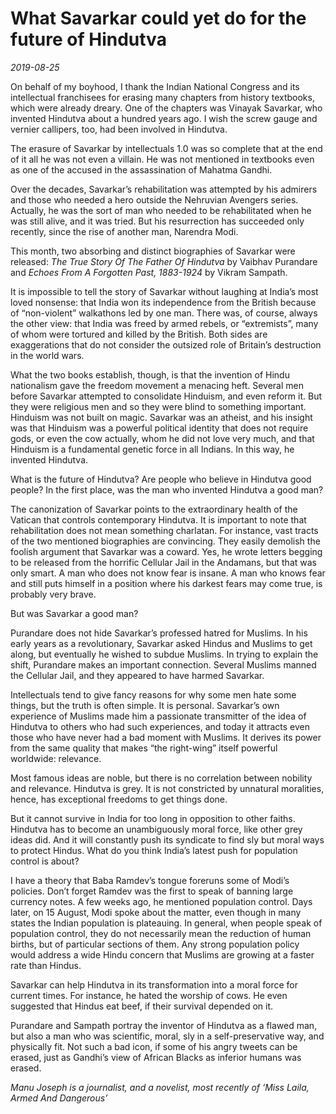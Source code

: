 # What Savarkar could yet do for the future of Hindutva

*2019-08-25*

On behalf of my boyhood, I thank the Indian National Congress and its
intellectual franchisees for erasing many chapters from history
textbooks, which were already dreary. One of the chapters was Vinayak
Savarkar, who invented Hindutva about a hundred years ago. I wish the
screw gauge and vernier callipers, too, had been involved in Hindutva.

The erasure of Savarkar by intellectuals 1.0 was so complete that at the
end of it all he was not even a villain. He was not mentioned in
textbooks even as one of the accused in the assassination of Mahatma
Gandhi.

Over the decades, Savarkar’s rehabilitation was attempted by his
admirers and those who needed a hero outside the Nehruvian Avengers
series. Actually, he was the sort of man who needed to be rehabilitated
when he was still alive, and it was tried. But his resurrection has
succeeded only recently, since the rise of another man, Narendra Modi.

This month, two absorbing and distinct biographies of Savarkar were
released: *The True Story Of The Father Of Hindutva* by Vaibhav
Purandare and *Echoes From A Forgotten Past, 1883-1924* by Vikram
Sampath.

It is impossible to tell the story of Savarkar without laughing at
India’s most loved nonsense: that India won its independence from the
British because of “non-violent” walkathons led by one man. There was,
of course, always the other view: that India was freed by armed rebels,
or “extremists”, many of whom were tortured and killed by the British.
Both sides are exaggerations that do not consider the outsized role of
Britain’s destruction in the world wars.

What the two books establish, though, is that the invention of Hindu
nationalism gave the freedom movement a menacing heft. Several men
before Savarkar attempted to consolidate Hinduism, and even reform it.
But they were religious men and so they were blind to something
important. Hinduism was not built on magic. Savarkar was an atheist, and
his insight was that Hinduism was a powerful political identity that
does not require gods, or even the cow actually, whom he did not love
very much, and that Hinduism is a fundamental genetic force in all
Indians. In this way, he invented Hindutva.

What is the future of Hindutva? Are people who believe in Hindutva good
people? In the first place, was the man who invented Hindutva a good
man?

The canonization of Savarkar points to the extraordinary health of the
Vatican that controls contemporary Hindutva. It is important to note
that rehabilitation does not mean something charlatan. For instance,
vast tracts of the two mentioned biographies are convincing. They easily
demolish the foolish argument that Savarkar was a coward. Yes, he wrote
letters begging to be released from the horrific Cellular Jail in the
Andamans, but that was only smart. A man who does not know fear is
insane. A man who knows fear and still puts himself in a position where
his darkest fears may come true, is probably very brave.

But was Savarkar a good man?

Purandare does not hide Savarkar’s professed hatred for Muslims. In his
early years as a revolutionary, Savarkar asked Hindus and Muslims to get
along, but eventually he wished to subdue Muslims. In trying to explain
the shift, Purandare makes an important connection. Several Muslims
manned the Cellular Jail, and they appeared to have harmed Savarkar.

Intellectuals tend to give fancy reasons for why some men hate some
things, but the truth is often simple. It is personal. Savarkar’s own
experience of Muslims made him a passionate transmitter of the idea of
Hindutva to others who had such experiences, and today it attracts even
those who have never had a bad moment with Muslims. It derives its power
from the same quality that makes “the right-wing” itself powerful
worldwide: relevance.

Most famous ideas are noble, but there is no correlation between
nobility and relevance. Hindutva is grey. It is not constricted by
unnatural moralities, hence, has exceptional freedoms to get things
done.

But it cannot survive in India for too long in opposition to other
faiths. Hindutva has to become an unambiguously moral force, like other
grey ideas did. And it will constantly push its syndicate to find sly
but moral ways to protect Hindus. What do you think India’s latest push
for population control is about?

I have a theory that Baba Ramdev’s tongue foreruns some of Modi’s
policies. Don’t forget Ramdev was the first to speak of banning large
currency notes. A few weeks ago, he mentioned population control. Days
later, on 15 August, Modi spoke about the matter, even though in many
states the Indian population is plateauing. In general, when people
speak of population control, they do not necessarily mean the reduction
of human births, but of particular sections of them. Any strong
population policy would address a wide Hindu concern that Muslims are
growing at a faster rate than Hindus.

Savarkar can help Hindutva in its transformation into a moral force for
current times. For instance, he hated the worship of cows. He even
suggested that Hindus eat beef, if their survival depended on it.

Purandare and Sampath portray the inventor of Hindutva as a flawed man,
but also a man who was scientific, moral, sly in a self-preservative
way, and physically fit. Not such a bad icon, if some of his angry
tweets can be erased, just as Gandhi’s view of African Blacks as
inferior humans was erased.

*Manu Joseph is a journalist, and a novelist, most recently of ‘Miss
Laila, Armed And Dangerous’*
